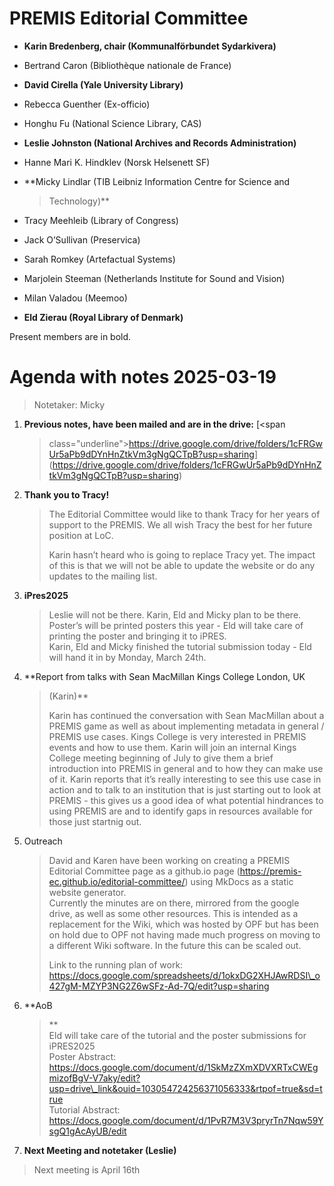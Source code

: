 PREMIS Editorial Committee 
==========================

-   **Karin Bredenberg, chair (Kommunalförbundet Sydarkivera)**

-   Bertrand Caron (Bibliothèque nationale de France) 

-   **David Cirella (Yale University Library)**

-   Rebecca Guenther (Ex-officio)

-   Honghu Fu (National Science Library, CAS)

-   **Leslie Johnston (National Archives and Records Administration)**

-   Hanne Mari K. Hindklev (Norsk Helsenett SF)

-   **Micky Lindlar (TIB Leibniz Information Centre for Science and
    > Technology)**

-   Tracy Meehleib (Library of Congress)

-   Jack O’Sullivan (Preservica)

-   Sarah Romkey (Artefactual Systems) 

-   Marjolein Steeman (Netherlands Institute for Sound and Vision) 

-   Milan Valadou (Meemoo)

-   **Eld Zierau (Royal Library of Denmark)**

Present members are in bold.

Agenda with notes 2025-03-19
============================

> Notetaker: Micky

1.  **Previous notes, have been mailed and are in the drive:** [<span
    > class="underline">https://drive.google.com/drive/folders/1cFRGwUr5aPb9dDYnHnZtkVm3gNgQCTpB?usp=sharing</span>](https://drive.google.com/drive/folders/1cFRGwUr5aPb9dDYnHnZtkVm3gNgQCTpB?usp=sharing)

2.  **Thank you to Tracy!**  
    >   
    > The Editorial Committee would like to thank Tracy for her years of
    > support to the PREMIS. We all wish Tracy the best for her future
    > position at LoC.  
    >   
    > Karin hasn’t heard who is going to replace Tracy yet. The impact
    > of this is that we will not be able to update the website or do
    > any updates to the mailing list.

3.  **iPres2025**  
    >   
    > Leslie will not be there. Karin, Eld and Micky plan to be there.  
    > Poster’s will be printed posters this year - Eld will take care of
    > printing the poster and bringing it to iPRES.  
    > Karin, Eld and Micky finished the tutorial submission today - Eld
    > will hand it in by Monday, March 24th.

4.  **Report from talks with Sean MacMillan Kings College London, UK
    > (Karin)**  
    >   
    > Karin has continued the conversation with Sean MacMillan about a
    > PREMIS game as well as about implementing metadata in general /
    > PREMIS use cases. Kings College is very interested in PREMIS
    > events and how to use them. Karin will join an internal Kings
    > College meeting beginning of July to give them a brief
    > introduction into PREMIS in general and to how they can make use
    > of it. Karin reports that it’s really interesting to see this use
    > case in action and to talk to an institution that is just starting
    > out to look at PREMIS - this gives us a good idea of what
    > potential hindrances to using PREMIS are and to identify gaps in
    > resources available for those just startnig out.

5.  Outreach  
    >   
    > David and Karen have been working on creating a PREMIS Editorial
    > Committee page as a github.io page ([<span
    > class="underline">https://premis-ec.github.io/editorial-committee/</span>](https://premis-ec.github.io/editorial-committee/))
    > using MkDocs as a static website generator.  
    > Currently the minutes are on there, mirrored from the google
    > drive, as well as some other resources. This is intended as a
    > replacement for the Wiki, which was hosted by OPF but has been on
    > hold due to OPF not having made much progress on moving to a
    > different Wiki software. In the future this can be scaled out.  
    >   
    > Link to the running plan of work:  
    > [<span
    > class="underline">https://docs.google.com/spreadsheets/d/1okxDG2XHJAwRDSI\_o427gM-MZYP3NG2Z6wSFz-Ad-7Q/edit?usp=sharing</span>](https://docs.google.com/spreadsheets/d/1okxDG2XHJAwRDSI_o427gM-MZYP3NG2Z6wSFz-Ad-7Q/edit?usp=sharing)

6.  **AoB  
    > **  
    > Eld will take care of the tutorial and the poster submissions for
    > iPRES2025  
    > Poster Abstract:  
    > [<span
    > class="underline">https://docs.google.com/document/d/1SkMzZXmXDVXRTxCWEgmizofBgV-V7aky/edit?usp=drive\_link&ouid=103054724256371056333&rtpof=true&sd=true</span>](https://docs.google.com/document/d/1SkMzZXmXDVXRTxCWEgmizofBgV-V7aky/edit?usp=drive_link&ouid=103054724256371056333&rtpof=true&sd=true)  
    > Tutorial Abstract:  
    > [<span
    > class="underline">https://docs.google.com/document/d/1PvR7M3V3pryrTn7Nqw59YsgQ1gAcAyUB/edit</span>](https://docs.google.com/document/d/1PvR7M3V3pryrTn7Nqw59YsgQ1gAcAyUB/edit)

7.  **Next Meeting and notetaker (Leslie)**

> Next meeting is April 16th
